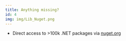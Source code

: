 ```yaml
---
title: Anything missing?
id: 4
img: img/Lib_Nuget.png
---
```


* Direct access to >100k .NET packages via [nuget.org](https://nuget.org)
